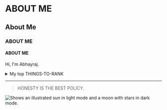 
# ABOUT ME
## About Me
### ABOUT ME
#### ABOUT ME


<!-- TO DO: add more details about me later -->

Hi, I'm Abhayraj.




<details>
<summary>My top THINGS-TO-RANK</summary>

| Rank |    Hobbies    |
|-----:|---------------|
|     1|Solving puzzles|
|     2|    Cricket    |
|     3|    Movies     |

</details>


---
> HONESTY IS THE BEST POLICY.

<picture>
  <source media="(prefers-color-scheme: dark)" srcset="https://user-images.githubusercontent.com/25423296/163456776-7f95b81a-f1ed-45f7-b7ab-8fa810d529fa.png">
  <source media="(prefers-color-scheme: light)" srcset="https://user-images.githubusercontent.com/25423296/163456779-a8556205-d0a5-45e2-ac17-42d089e3c3f8.png">
  <img alt="Shows an illustrated sun in light mode and a moon with stars in dark mode." src="https://user-images.githubusercontent.com/25423296/163456779-a8556205-d0a5-45e2-ac17-42d089e3c3f8.png">
</picture>
